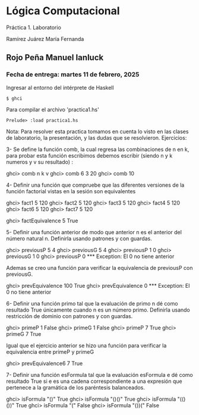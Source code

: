 Lógica Computacional
=======================

Práctica 1. Laboratorio

Ramírez Juárez María Fernanda

Rojo Peña Manuel Ianluck
----------------------------------------------------

### Fecha de entrega: martes 11 de febrero, 2025


Ingresar al entorno del intérprete de Haskell

```
$ ghci
```

Para compilar el archivo 'practica1.hs'

```
Prelude> :load practica1.hs
```
Nota: Para resolver esta practica tomamos en cuenta lo visto en las clases de laboratorio, la presentación, y las dudas que se resolvieron. 
Ejercicios:

3- Se define la función comb, la cual regresa las combinaciones de n en k, para probar esta función escribimos debemos escribir (siendo n y k numeros y v su resultado) :

ghci> comb n k
v
ghci> comb 6 3
20
ghci> comb 10

4- Definir una función que compruebe que las diferentes versiones de la función factorial vistas en la sesión son equivalentes

ghci> fact1 5
120
ghci> fact2 5
120
ghci> fact3 5
120
ghci> fact4 5
120
ghci> fact6 5
120
ghci> fact7 5
120


ghci> factEquivalence 5
True


5- Definir una función anterior de modo que anterior n es el anterior del número natural n. Definirla usando patrones y con guardas.

ghci> previousP 5
4
ghci> previousG 5
4
ghci> previousP 1
0
ghci> previousG 1
0
ghci> previousP 0
*** Exception: El 0 no tiene anterior

Ademas se creo una función para verificar la equivalencia de  previousP con  previousG.

ghci> prevEquivalence 100
True
ghci> prevEquivalence 0
*** Exception: El 0 no tiene anterior


6- Definir una función primo tal que la evaluación de primo n dé como resultado True únicamente cuando n es un número primo. Definirla usando restricción de dominio con patrones y con guardas.

ghci> primeP 1
False
ghci> primeG 1
False
ghci> primeP 7
True
ghci> primeG 7
True

Igual que el ejercicio anterior se hizo una función para verificar la equivalencia entre primeP  y primeG

ghci> prevEquivalence6 7
True

7- Definir una función esFormula tal que la evaluación esFormula e dé
como resultado True si e es una cadena correspondiente a una expresión
que pertenece a la gramática de los paréntesis balanceados.

ghci> isFormula "()"
True
ghci> isFormula "()()"
True
ghci> isFormula "(()())"
True
ghci> isFormula "("
False
ghci> isFormula "())("
False

